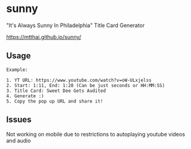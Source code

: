 # sunny
"It's Always Sunny In Philadelphia" Title Card Generator 

https://mtthai.github.io/sunny/

## Usage
```
Example: 

1. YT URL: https://www.youtube.com/watch?v=oW-ULxjelss 
2. Start: 1:11, End: 1:28 (Can be just seconds or HH:MM:SS) 
3. Title Card: Sweet Dee Gets Audited 
4. Generate :)
5. Copy the pop up URL and share it!
```
## Issues
Not working on mobile due to restrictions to autoplaying youtube videos and audio



